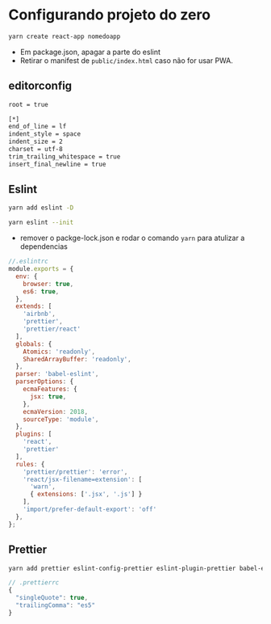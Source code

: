 # Configurando projeto do zero

```bash
yarn create react-app nomedoapp
```

- Em package.json, apagar a parte do eslint
- Retirar o manifest de `public/index.html` caso não for usar PWA.

## editorconfig
```bash
root = true

[*]
end_of_line = lf
indent_style = space
indent_size = 2
charset = utf-8
trim_trailing_whitespace = true
insert_final_newline = true
```

## Eslint 
```bash
yarn add eslint -D 
```
```bash
yarn eslint --init 
```
- remover o packge-lock.json e rodar o comando `yarn` para atulizar a dependencias

```js
//.eslintrc 
module.exports = {
  env: {
    browser: true,
    es6: true,
  },
  extends: [
    'airbnb',
    'prettier',
    'prettier/react'
  ],
  globals: {
    Atomics: 'readonly',
    SharedArrayBuffer: 'readonly',
  },
  parser: 'babel-eslint',
  parserOptions: {
    ecmaFeatures: {
      jsx: true,
    },
    ecmaVersion: 2018,
    sourceType: 'module',
  },
  plugins: [
    'react',
    'prettier'
  ],
  rules: {
    'prettier/prettier': 'error',
    'react/jsx-filename=extension': [
      'warn',
      { extensions: ['.jsx', '.js'] }
    ],
    'import/prefer-default-export': 'off'
  },
};

```

## Prettier
```bash
yarn add prettier eslint-config-prettier eslint-plugin-prettier babel-eslint -D 
```

```js
// .prettierrc
{
  "singleQuote": true,
  "trailingComma": "es5"
}
```